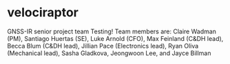 # velociraptor
GNSS-IR senior project team
Testing! 
Team members are: Claire Wadman (PM), Santiago Huertas (SE), Luke Arnold (CFO), Max Feinland (C&DH lead), Becca Blum (C&DH lead), Jillian Pace (Electronics lead), Ryan Oliva (Mechanical lead), Sasha Gladkova, Jeongwoon Lee, and Jayce Billman
